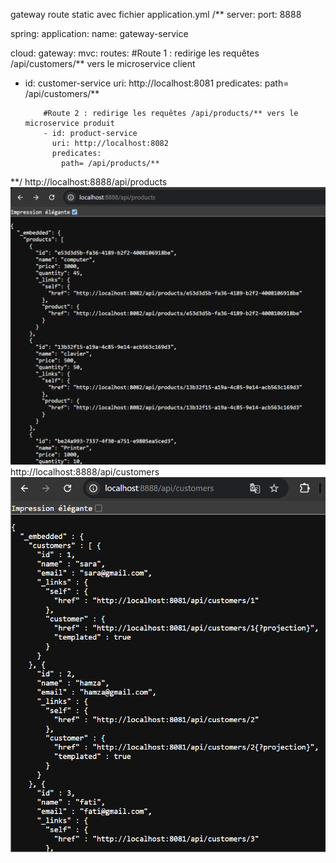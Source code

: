 gateway
route static avec fichier application.yml 
/**
server:
port: 8888

spring:
application:
name: gateway-service

cloud:
gateway:
mvc:
routes:
#Route 1 : redirige les requêtes /api/customers/** vers le microservice client
- id: customer-service
uri: http://localhost:8081
predicates:
path= /api/customers/**

          #Route 2 : redirige les requêtes /api/products/** vers le microservice produit
          - id: product-service
            uri: http://localhost:8082
            predicates:
              path= /api/products/**
**/
http://localhost:8888/api/products
![img.png](img.png)
http://localhost:8888/api/customers
![img_1.png](img_1.png)
